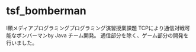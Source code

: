 # tsf_bomberman
I類メディアプログラミングプログラミング演習授業課題
TCPにより通信対戦可能なボンバーマンby Java
チーム開発。
通信部分を除く、ゲーム部分の開発を行いました。
